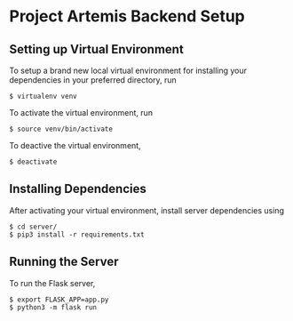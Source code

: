 # Project Artemis Backend Setup

## Setting up Virtual Environment

To setup a brand new local virtual environment for installing your dependencies in your preferred directory, run

    $ virtualenv venv

To activate the virtual environment, run

    $ source venv/bin/activate

To deactive the virtual environment,

    $ deactivate

## Installing Dependencies

After activating your virtual environment, install server dependencies using

    $ cd server/
    $ pip3 install -r requirements.txt

## Running the Server

To run the Flask server,

    $ export FLASK_APP=app.py
    $ python3 -m flask run
